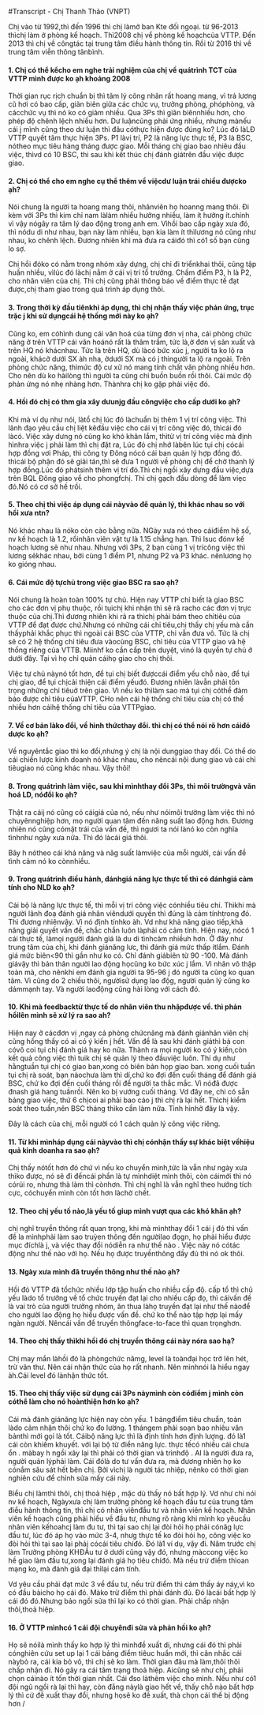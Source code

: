 #Transcript - Chị Thanh Thảo (VNPT)

Chị vào từ 1992,thì đến 1996 thì chị làmở ban Kte đối ngoại. từ 96-2013 thìchị làm ở phòng kế hoạch. Thì2008 chị về phòng kế hoạchcủa VTTP. Đến 2013 thì chị về côngtác tại trung tâm điều hành thông tin. Rồi từ 2016 thì về trung tâm viễn thông tânbình.

#### 1. Chị có thể kểcho em nghe trải nghiệm của chị về quátrình TCT của VTTP mình được ko ạh khoảng 2008

Thời gian rục rịch chuẩn bị thì tâm lý công nhân rất hoang mang, vì trả lương cũ hơi có bao cấp, giãn biên giữa các chức vụ, trưởng phòng, phóphòng, và cácchức vụ thì nó ko có giảm nhiều. Qua 3Ps thì giãn biênnhiều hơn, cho phép độ chênh lệch nhiều hơn. Dư luậncũng phải ứng nhiều, nhưng mànếu cái j mình cũng theo dư luận thì đâu cóthực hiện được đúng ko? Lúc đó làLĐ VTTP quyết tâm thực hiện 3Ps. P1 làvị trí, P2 là năng lực thực tế, P3 là BSC, nótheo mục tiêu hàng tháng được giao. Mỗi tháng chị giao bao nhiêu đầu việc, thìvd có 10 BSC, thi sau khi kết thúc chị đánh giátrên đầu việc được giao.

#### 2. Chị có thể cho em nghe cụ thể thêm về việcdư luận trái chiều đượcko ạh?

Nói chung là người ta hoang mang thôi, nhânviên họ hoanng mang thôi. Đi kèm với 3Ps thì kim chỉ nam làlàm nhiều hưởng nhiều, làm ít hưởng ít.chính vì vậy nógây ra tâm lý dao động trong anh em. Vìhồi bao cấp ngày xưa đó, thì nódu di như nhau, bạn này làm nhiều, bạn kia làm ít thìlương nó cũng như nhau, ko chênh lệch. Đương nhiên khi mà đưa ra cáiđó thì có1 số bạn cũng lo sợ.

Chị hồi đóko có nằm trong nhóm xây dựng, chị chỉ đi triểnkhai thôi, cũng tập huấn nhiều, vìlúc đó làchị nằm ở cái vị trí tổ trưởng. Chấm điểm P3, h là P2, cho nhân viên của chị. Thì chị cũng phải thông báo về điểm thực tế đạt được,chị tham giao trong quá trình áp dụng thôi. 

#### 3. Trong thời kỳ đầu tiênkhi áp dụng, thì chị nhận thấy việc phản ứng, trục trặc j khi sử dụngcái hệ thống mới này ko ạh?

Cũng ko, em cóhình dung cái văn hoá của từng đơn vị nha, cái phòng chức năng ở trên VTTP cái văn hoánó rất là thâm trầm, tức là,ở đơn vị sản xuất và trên HQ nó khácnhau. Tức là trên HQ, dù làcó bức xúc j, người ta ko lộ ra ngoài, khácở dưới SX àh nha, ởdưới SX mà có j thìngười ta lộ ra ngoài. Trên phòng chức năng, thìmức độ cư xử nó mang tính chất văn phòng nhiều hơn. Cho nên dù ko hàilòng thì người ta cũng chỉ buồn buồn rồi thôi. Cái mức độ phản ứng nó nhẹ nhàng hơn. Thànhra chị ko gặp phải việc đó.

#### 4. Hồi đó chị có thm gia xây dưunjg đầu côngviệc cho cấp dưới ko ạh?

Khi mà ví dụ như nói, làtổ chị lúc đó làchuẩn bị thêm 1 vị trí công việc. Thì lãnh đạo yêu cầu chị liệt kêđầu việc cho cái vị trí công việc đó, thìcái đó làcó. Việc xây dưng nó cũng ko khó khăn lắm, thìtừ vị trí công việc mà định hìnhra việc j phải làm thì chị đặt ra, Lúc đó chị nhớ làbên lúc tụi chị cócái hợp đồng vơi Pháp, thì công ty Đông nócó cái ban quản lý hợp đồng đó. thìcái bộ phận đó sẽ giải tán,thì sẽ đưa 1 người về phòng chị để chờ thanh lý hợp đồng.Lúc đó phátsinh thêm vị trí đó.Thì chị ngồi xây dựng đầu việc,dựa trên BQL Đông giao về cho phongfchị. Thì chị gạch đầu dòng để làm viẹc đó.Nó có cơ sở hế trồi.

#### 5. Theo chị thì việc áp dụng cái nàyvào để quản lý, thì khác nhau so với hồi xưa ntn?

Nó khác nhau là nóko còn cào bằng nữa. NGày xưa nó theo cáiđiểm hệ số, nv kế hoạch là 1.2, rồinhân viên vật tự là 1.15 chẳng hạn. Thì lsuc đónv kế hoạch lương sẽ như nhau. Nhưng với 3Ps, 2 bạn cùng 1 vị trícông việc thì lương sẽkhác nhau, bởi cùng 1 điểm P1, nhưng P2 và P3 khác. nênlương họ ko gióng nhau. 

#### 6. Cái mức độ tựchủ trong việc giao BSC ra sao ạh?

Nói chung là hoàn toàn 100% tự chủ. Hiện nay VTTP chỉ biết là giao BSC cho các đơn vị phụ thuộc, rồi tụichị khi nhận thì sẽ rã racho các đơn vị trực thuộc của chị.Thì đương nhiên khi rã ra thìchị phải bám theo chỉtiêu của VTTP để đạt được chứ.Nhưng có những cái chỉ tiêu,chị thấy chị yếu mà cần thấyphải khắc phục thì ngoài cái BSC của VTTP, chi vẫn đưa vô. Tức là chị sẽ có 2 hệ thống chỉ tiêu đưa vàocùng BSC, chỉ tiêu của VTTP giao và hệ thống riêng của VTTB. Miinhf ko cần cấp trên duyệt, vìnó là quyền tự chủ ở dưới đây. Tại vì họ chỉ quản cáihọ giao cho chị thôi.

Việc tự chủ nàynó tốt hơn, để tụi chị biết đượccái điểm yếu chỗ nào, để tụi chị giao, để tụi chịcải thiện cái điểm yếuđó. Đương nhiên làvẫn phải tôn trọng những chỉ tiêuở trên giao. Vì nếu ko thìlàm sao mà tụi chị cóthể đảm bảo được chỉ tiêu củaVTTP. CHo nên cái hệ thống chỉ tiêu của chị có thể nhiều hơn cáihệ thống chỉ tiêu của VTTPgiao. 

#### 7. Về cơ bản làko đổi, về hình thứcthay đổi. thì chị có thể nói rõ hơn cáiđó dược ko ạh?

Về nguyêntắc giao thì ko đổi,nhưng ý chị là nội dunggiao thay đổi. Có thể do cái chiến lược kinh doanh nó khác nhau, cho nêncái nội dung giao và cái chỉ tiêugiao nó cũng khác nhau. Vậy thôi!

#### 8. Trong quátrình làm việc, sau khi mìnhthay đổi 3Ps, thì môi trườngvà văn hoá LD, nóđổi ko ạh?

Thật ra cáij nó cũng có cáigiá của nó, nếu như nóimôi trường làm việc thì nó chuyênnghiệp hơn, mọ người quan tâm đến năng suất lao động hơn. Đương nhiên nó cũng cómặt trái của vấn đề, thì ngươi ta nói lànó ko còn nghĩa tìnhnhư ngày xưa nữa. Thì đó làcái giá thôi.

Bây h nótheo cái khả năng và năg suất làmviệc của mỗi người, cái vấn đề tình cảm nó ko cònnhiều.

#### 9. Trong quátrình điều hành, đánhgiá năng lực thực tế thì có đánhgiá cảm tính cho NLD ko ạh?

Cái bộ là năng lực thực tế, thì mỗi vị trí công việc cónhiều tiêu chí. Thìkhi mà người lãnh đoạ đánh giá nhân viêndưới quyền thì đúng là cảm tínhtrong đó. Thì đương nhiênvậy. Vì nó định tínhko àh. Vd như khả năng giao tiếp,khả năng giải quyết vấn đề, chắc chắn luôn làphải có cảm tính. Hiện nay, nócó 1 cái thực tế, làmọi người đánh giá là du di tìnhcảm nhiềuh hơn. Ở đây như trung tâm của chị, khi đánh giánăng lưc, thì đánh giá mức thấp ítlắm. Đánh giá mức biên<90 thì gần như ko có. Chỉ đánh giábiên từ 90 -100. Mà đánh giávậy thì bản thân người lao động họcũng ko bức xúc j lắm. Vì nhân vô thập toàn mà, cho nênkhi em đánh gia người ta 95-96 j đó người ta cũng ko quan tâm. Vì cũng do 2 chiều thôi, ngườisử dụng lao độg, người quản lý cũng ko dámmạnh tay. Và người laođộng cũng hài lòng với cách đó.

#### 10. Khi mà feedbacktừ thực tế do nhân viên thu nhậpđược về. thì phản hồilên mình sẽ xử lý ra sao ah?

Hiện nay ở cácđơn vị ,ngay cả phòng chứcnăng mà đánh giánhân viên chị cũng hổng thấy có ai có ý kiến j hết. Vấn đề là sau khi đánh giáthì bà con cóvô coi tụi chị đánh giá hay ko nữa. Thành ra mọi người ko có ý kiến,còn kết quả công việc thì tuik chị sẽ quản lý theo đầuviệc luôn. Thí dụ như hằngtuần tụi chị có giao ban,xong có biên bản họp giao ban. xong cuối tuần tụi chị rà soát, bạn nàochưa làm thì dí,chứ ko đợi đến cuối tháng để đánh giá BSC, chứ ko đợi đến cuối tháng rồi để người ta thắc mắc. Vì nóđã được đnash giá hang tuầnrồi. Nên ko bị vướng cuối tháng. Vd đây ne, chi có sẵn bảng giao việc, thứ 6 chịcoi ai phải bao cáo j thì chị rà lại hết. Thìchị kiểm soát theo tuần,nên BSC tháng thìko cần làm nữa. Tình hìnhở đây là vậy.

Đây là cách của chị, mỗi người có 1 cách quản lý công việc riêng.

#### 11. Từ khi mìnháp dụng cái nàyvào thì chị cónhận thấy sự khác biệt vềhiệu quả kinh doanha ra sao ạh?

Chị thấy nótốt hơn đó chứ vì nếu ko chuyển mình,tức là vẫn như ngày xưa thìko được, nó sẽ đi đếncái phần là tự mìnhdiệt mình thôi, còn cáimới thì nó córủi ro, nhưng thà làm thì cònhơn. Thì chị nghĩ là vẫn nghĩ theo hướng tích cực, cóchuyển mình còn tốt hơn làchờ chết.

#### 12. Theo chị yếu tố nào,là yếu tố giup mình vượt qua các khó khăn ạh?

chị nghĩ truyền thông rất quan trọng, khi mà mìnhthay đổi 1 cái j đó thì vấn đề la mìnhphải làm sao truỳen thông đến ngườilao đọgn, họ phải hiểu được mục đíchlà j, và việc thay đổi nódiễn ra như thế nào . Việc này nó cótác động như thế nào với họ. Nếu họ được truyềnthông đầy đủ thì nó ok thôi.

#### 13. Ngày xưa mình đã truyền thông như thế nào ạh?

Hồi đó VTTP đã tổchức nhiều lớp tập huấn cho nhiều cấp độ. cấp tổ thì chủ yếu làdo tổ trưởng về tổ chức truyền đạt lại cho nhiều cấp đọ, thì cáivấn đề là vai trò của người trưởng nhóm, ăn thua làhọ truyền đạt lại như thế nàođể cho người lao động họ hiểu được vấn đề. chứ ko thể nào tập hợp lại mấy ngàn người. Nêncái vấn đề truyền thôngface-to-face thì quan trọnghơn.

#### 14. Theo chị thấy thìkhi hồi đó chị truyền thông cái này nóra sao hạ?

Chị may mắn làhồi đó là phòngchức  nămg, level là toànđại học trở lên hét, trừ văn thư. Nên cái nhận thức của họ rất nhanh. Nên mìnhnói là hiểu ngay àh.Cái level đó lànhận thức tốt.

#### 15. Theo chị thấy việc sử dụng cái 3Ps nàymình còn cóđiểm j mình còn cóthể làm cho nó hoànthiện hơn ko ạh?

Cái mà đánh giánăng lực hiện nay còn yếu. 1 bảngđiểm tiêu chuẩn, toàn làdo cảm nhận thôi chứ ko đo lường. 1 thángem phải soạn bao nhiêu văn bảnthì mới gọi là tốt. Cáibộ năng lực thì là định tính hơn định lượng. đó là1 cái còn khiếm khuyết. với lại bộ từ điển năng lực. thực tếcó nhiều cái chưa ổn . màbay h ngồi xây lại thì phải có thời gian và trìnhđộ . AI là người đưa ra, người quản lýphải làm. Cái đólà do tư vấn đưa ra, mà đương nhiên họ ko cónắm sâu sát hết bên chị. Bởi vìchị là người tác nhiệp, nênko có thời gian nghiên cứu để chỉnh sửa mấy cái này.

 Biểu chị làmthì thôi, chị thoả hiệp , mặc dù thấy nó bất hợp lý. Vd như chi nói nv kế hoạch, Ngàyxưa chị làm trưởng phòng kế hoạch đầu tư của trung tâm điều hành thông tin, thì chị có nhân viênđầu tư và nhân viên kế hoạch. Nhân viên kế hoạch cũng phải hiểu về đầu tư, nhưng rõ ràng khi mình ko yêucầu nhân viên kếhoahcj làm đu tư, thì tại sao chị lại đòi hỏi họ phải cónăg lực đầu tư, lúc đó áp họ vào mức 3-4, nhưg thực tế ko đòi hỏi họ, công việc ko đòi hỏi thì tại sao lại phải cócái tiêu chíđó. Đó là1 ví dụ, vậy đi. Năm trước chị làm Trưởng phòng KHĐẦu tư ở dưới cũng vậy đó, nhưng màccong việc ko hề giao làm đầu tư,xong lại đánh giá họ tiêu chíđó. Mà nếu trừ điểm thìoan mạng ko, mà đánh giá đại thìlại cảm tính. 

Vd yêu cầu phải đạt mức 3 về đầu tư, nếu trừ điểm thì cảm thấy áy náy,vì ko có đầu bàicho họ cái đó. Màko trừ điểm thì phải đánh đủ. Đó làcái bất hợp lý cái đó đó.Nhưng bảo ngồi sửa thì lại ko có thời gian. Phải chấp nhận thôi,thoả hiệp.

#### 16. Ở VTTP mìnhcó 1 cái đội chuyênđi sửa và phản hồi ko ạh?

Họ sẽ nóilà mình thấy ko hợp lý thì mìnhđề xuất di, nhưng cái đó thì phải cónghiên cứu set up lại 1 cái bảng điểm tiêuc huẩn mới, thì cân nhắc cái nàybỏ ra, cái kia bỏ vô, thì chị sẽ ko làm. Thời gian đâu mà làm,thôi thôi chấp nhận đi. Nó gây ra cái tâm trạng thoả hiệp. Aicũng sẽ như chị, phải chọn cáinào ít tốn thời gian nhất. Cái đso làthêm việc cho mình. Nếu như có1 đội ngũ ngồi rà lại thì hay, còn đằng nàylà giao hết về, thấy chỗ nào bất hợp lý thì cứ đề xuất thay đổi, nhưng họsẽ ko đề xuất, thà chọn cái thế bị động hơn /

 